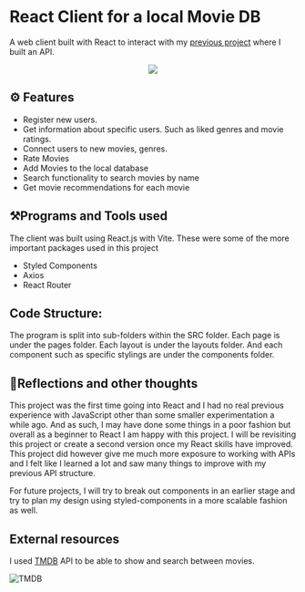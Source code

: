 
  

# React Client for a local Movie DB
  A web client built with React to interact with my [previous project](https://github.com/Chrisvasa/MovieSystem) where I built an API.


<p align="center">
  <img src="https://i.ibb.co/199ZLtC/rsz-screenshot-2023-05-14-200418.png" />
</p>

## ⚙️ Features
- Register new users.
- Get information about specific users. Such as liked genres and movie ratings.
- Connect users to new movies, genres.
- Rate Movies
- Add Movies to the local database
- Search functionality to search movies by name
- Get movie recommendations for each movie

## ⚒️Programs and Tools used
The client was built using React.js with Vite.
These were some of the more important packages used in this project
- Styled Components
- Axios
- React Router


## Code Structure:
  The program is split into sub-folders within the SRC folder.
  Each page is under the pages folder. 
  Each layout is under the layouts folder.
  And each component such as specific stylings are under the components folder.

  

  

## 🤔Reflections and other thoughts
This project was the first time going into React and I had no real previous experience with JavaScript other than some smaller experimentation a while ago. 
And as such, I may have done some things in a poor fashion but overall as a beginner to React I am happy with this project. I will be revisiting this project or create a second version once my React skills have improved.
This project did however give me much more exposure to working with APIs and I felt like I learned a lot and saw many things to improve with my previous API structure. 

For future projects, I will try to break out components in an earlier stage and try to plan my design using styled-components in a more scalable fashion as well.

  

## External resources
I used [TMDB](https://www.themoviedb.org) API to be able to show and search between movies.

![TMDB](https://www.themoviedb.org/assets/2/v4/logos/v2/blue_short-8e7b30f73a4020692ccca9c88bafe5dcb6f8a62a4c6bc55cd9ba82bb2cd95f6c.svg)
